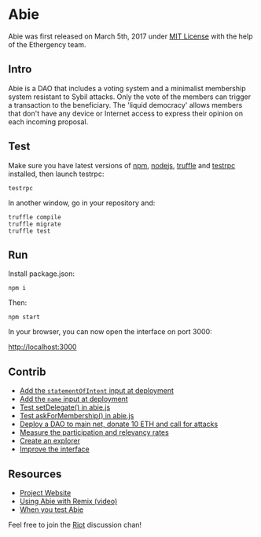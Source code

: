 # Abie

Abie was first released on March 5th, 2017 under [MIT License](https://github.com/AbieFund/abie/blob/master/LICENSE) with the help of the Ethergency team.

## Intro

Abie is a DAO that includes a voting system and a minimalist membership system resistant to Sybil attacks. Only the vote of the members can trigger a transaction to the beneficiary. The 'liquid democracy' allows members that don't have any device or Internet access to express their opinion on each incoming proposal.

## Test

Make sure you have latest versions of [npm](https://www.npmjs.com/), [nodejs](https://nodejs.org/en/), [truffle](https://github.com/trufflesuite/truffle) and [testrpc](https://www.npmjs.com/package/ethereumjs-testrpc) installed, then launch testrpc:
```
testrpc
```
In another window, go in your repository and:

```
truffle compile
truffle migrate
truffle test
```

## Run

Install package.json:

```
npm i
```
Then:

```
npm start
```

In your browser, you can now open the interface on port 3000:  

[http://localhost:3000](http://localhost:3000)

## Contrib

* [Add the `statementOfIntent` input at deployment](https://github.com/AbieFund/abie/projects/1#card-9604673)
* [Add the `name` input at deployment](https://github.com/AbieFund/abie/projects/1#card-9604684)
* [Test setDelegate() in abie.js ](https://github.com/AbieFund/abie/projects/1#card-9604692)
* [Test askForMembership() in abie.js ](https://github.com/AbieFund/abie/projects/1#card-9604696)
* [Deploy a DAO to main net, donate 10 ETH and call for attacks](https://github.com/AbieFund/abie/projects/1#card-9604705)
* [Measure the participation and relevancy rates](https://github.com/AbieFund/abie/projects/1#card-9604708)
* [Create an explorer](https://github.com/AbieFund/abie/projects/1#card-9604722)
* [Improve the interface](https://github.com/AbieFund/abie/projects/1#card-9604731)

## Resources

* [Project Website](http://abie.fund/) 
* [Using Abie with Remix (video)](https://youtu.be/NCzbua9R_eE)
* [When you test Abie](https://imgur.com/a/m7fFvVi)

Feel free to join the [Riot](https://riot.im/app/#/room/#abie:matrix.org) discussion chan!
